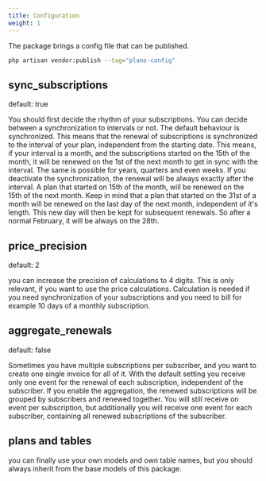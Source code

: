 ```yaml
---
title: Configuration
weight: 1
---
```


The package brings a config file that can be published.

```bash
php artisan vendor:publish --tag="plans-config"
```

## sync_subscriptions

default: true

You should first decide the rhythm of your subscriptions. You can decide between a synchronization to intervals or not.
The default behaviour is synchronized. This means that the renewal of subscriptions is synchronized to the interval of
your plan, independent from the starting date. This means, if your interval is a month, and the subscriptions started 
on the 15th of the month, it will be renewed on the 1st of the next month to get in sync with the interval. The same
is possible for years, quarters and even weeks. If you deactivate the synchronization, the renewal will be always 
exactly after the interval. A plan that started on 15th of the month, will be renewed on the 15th of the next month.
Keep in mind that a plan that started on the 31st of a month will be renewed on the last day of the next month, 
independent of it's length. This new day will then be kept for subsequent renewals. So after a normal February, it 
will be always on the 28th.

## price_precision

default: 2

you can increase the precision of calculations to 4 digits. This is only relevant, if you want to use the price
calculations. Calculation is needed if you need synchronization of your subscriptions and you need to bill for example
10 days of a monthly subscription.

## aggregate_renewals

default: false

Sometimes you have multiple subscriptions per subscriber, and you want to create one single invoice for all of it.
With the default setting you receive only one event for the renewal of each subscription, independent of the subscriber.
If you enable the aggregation, the renewed subscriptions will be grouped by subscribers and renewed together. You will
still receive on event per subscription, but additionally you will receive one event for each subscriber, containing
all renewed subscriptions of the subscriber.

## plans and tables

you can finally use your own models and own table names, but you should always inherit from the base models of this
package.
